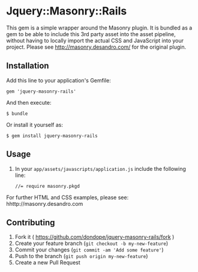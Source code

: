 # Jquery::Masonry::Rails

This gem is a simple wrapper around the Masonry plugin.
It is bundled as a gem to be able to include this 3rd party asset into the asset pipeline, without having to locally import the actual CSS and JavaScript into your project.
Please see http://masonry.desandro.com/ for the original plugin.

## Installation

Add this line to your application's Gemfile:

    gem 'jquery-masonry-rails'

And then execute:

    $ bundle

Or install it yourself as:

    $ gem install jquery-masonry-rails

## Usage

1. In your `app/assets/javascripts/application.js` include the following line:

    `//= require masonry.pkgd`

For further HTML and CSS examples, please see: hhttp://masonry.desandro.com

## Contributing

1. Fork it ( https://github.com/dondope/jquery-masonry-rails/fork )
2. Create your feature branch (`git checkout -b my-new-feature`)
3. Commit your changes (`git commit -am 'Add some feature'`)
4. Push to the branch (`git push origin my-new-feature`)
5. Create a new Pull Request
